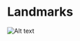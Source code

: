# Landmarks


![Alt text](https://media.discordapp.net/attachments/1108011588386045993/1108011676965539850/Captura_de_Tela_2023-05-16_as_09.28.06.png?width=460&height=936)

